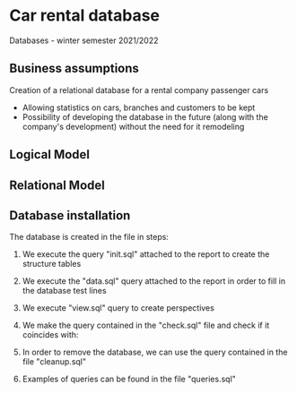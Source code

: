 # Car rental database

Databases - winter semester 2021/2022

## Business assumptions

Creation of a relational database for a rental company passenger cars

- Allowing statistics on cars, branches and customers to be kept
- Possibility of developing the database in the future (along with the company's development) without the need for it
remodeling

## Logical Model



## Relational Model


## Database installation

The database is created in the file in steps:

1) We execute the query "init.sql" attached to the report to create the structure tables
2) We execute the "data.sql" query attached to the report in order to fill in the database test lines
3) We execute "view.sql" query to create perspectives
4) We make the query contained in the "check.sql" file and check if it coincides with:

5) In order to remove the database, we can use the query contained in the file "cleanup.sql"
6) Examples of queries can be found in the file "queries.sql"
